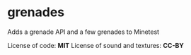 # grenades
Adds a grenade API and a few grenades to Minetest

License of code: **MIT**
License of sound and textures: **CC-BY**
